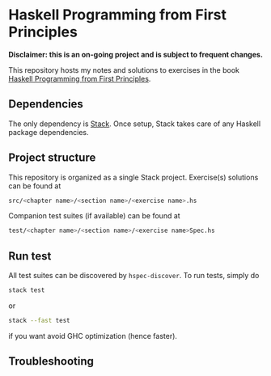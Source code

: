 # Haskell Programming from First Principles

**Disclaimer: this is an on-going project and is subject to frequent changes.**

This repository hosts my notes and solutions to exercises in the book
[Haskell Programming from First Principles](http://haskellbook.com/).

## Dependencies

The only dependency is [Stack](https://docs.haskellstack.org/en/stable/README/). 
Once setup, Stack takes care of any Haskell package dependencies.

## Project structure

This repository is organized as a single Stack project.
Exercise(s) solutions can be found at
```bash
src/<chapter name>/<section name>/<exercise name>.hs
```
Companion test suites (if available) can be found at
```bash
test/<chapter name>/<section name>/<exercise name>Spec.hs
```

## Run test

All test suites can be discovered by `hspec-discover`. To run tests, simply do

```bash
stack test
```
or
```bash
stack --fast test
```
if you want avoid GHC optimization (hence faster).

## Troubleshooting
